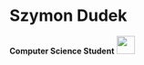 # Szymon Dudek
**Computer Science Student**
<img height="32" width="32" src="https://cdn.simpleicons.org/linkedin/#0A66C2>" />
